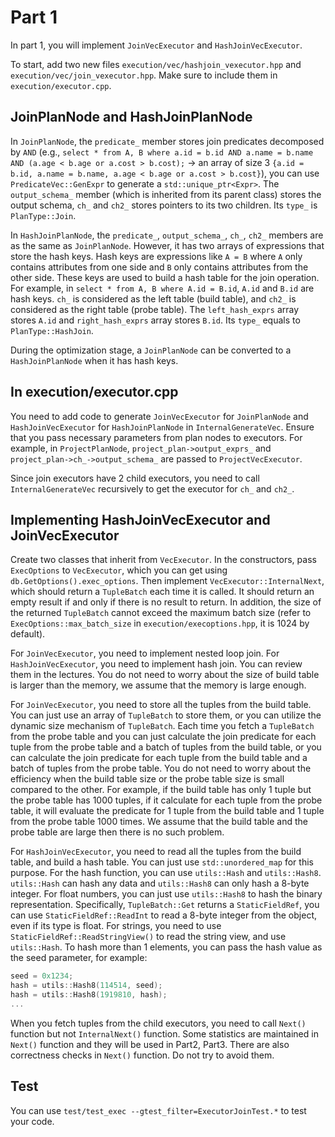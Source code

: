 # Part 1

In part 1, you will implement `JoinVecExecutor` and `HashJoinVecExecutor`. 

To start, add two new files `execution/vec/hashjoin_vexecutor.hpp` and `execution/vec/join_vexecutor.hpp`. Make sure to include them in `execution/executor.cpp`. 

## JoinPlanNode and HashJoinPlanNode

In `JoinPlanNode`, the `predicate_` member stores join predicates decomposed by `AND` (e.g., `select * from A, B where a.id = b.id AND a.name = b.name AND (a.age < b.age or a.cost > b.cost);` -> an array of size 3 `{a.id = b.id, a.name = b.name, a.age < b.age or a.cost > b.cost}`), you can use `PredicateVec::GenExpr` to generate a `std::unique_ptr<Expr>`. The `output_schema_` member (which is inherited from its parent class) stores the output schema, `ch_` and `ch2_` stores pointers to its two children. Its `type_` is `PlanType::Join`. 

In `HashJoinPlanNode`, the `predicate_`, `output_schema_`, `ch_`, `ch2_` members are as the same as `JoinPlanNode`. However, it has two arrays of expressions that store the hash keys. Hash keys are expressions like `A = B` where `A` only contains attributes from one side and `B` only contains attributes from the other side. These keys are used to build a hash table for the join operation. For example, in `select * from A, B where A.id = B.id`, `A.id` and `B.id` are hash keys. `ch_` is considered as the left table (build table), and `ch2_` is considered as the right table (probe table). The `left_hash_exprs` array stores `A.id` and `right_hash_exprs` array stores `B.id`. Its `type_` equals to `PlanType::HashJoin`. 

During the optimization stage, a `JoinPlanNode` can be converted to a `HashJoinPlanNode` when it has hash keys.

## In execution/executor.cpp

You need to add code to generate `JoinVecExecutor` for `JoinPlanNode` and `HashJoinVecExecutor` for `HashJoinPlanNode` in `InternalGenerateVec`. Ensure that you pass necessary parameters from plan nodes to executors. For example, in `ProjectPlanNode`, `project_plan->output_exprs_` and `project_plan->ch_->output_schema_` are passed to `ProjectVecExecutor`. 

Since join executors have 2 child executors, you need to call `InternalGenerateVec` recursively to get the executor for `ch_` and `ch2_`. 

## Implementing HashJoinVecExecutor and JoinVecExecutor

Create two classes that inherit from `VecExecutor`. In the constructors, pass `ExecOptions` to `VecExecutor`, which you can get using `db.GetOptions().exec_options`. Then implement `VecExecutor::InternalNext`, which should return a `TupleBatch` each time it is called. It should return an empty result if and only if there is no result to return. In addition, the size of the returned `TupleBatch` cannot exceed the maximum batch size (refer to `ExecOptions::max_batch_size` in `execution/execoptions.hpp`, it is 1024 by default). 

For `JoinVecExecutor`, you need to implement nested loop join. For `HashJoinVecExecutor`, you need to implement hash join. You can review them in the lectures. You do not need to worry about the size of build table is larger than the memory, we assume that the memory is large enough.

For `JoinVecExecutor`, you need to store all the tuples from the build table. You can just use an array of `TupleBatch` to store them, or you can utilize the dynamic size mechanism of `TupleBatch`. Each time you fetch a `TupleBatch` from the probe table and you can just calculate the join predicate for each tuple from the probe table and a batch of tuples from the build table, or you can calculate the join predicate for each tuple from the build table and a batch of tuples from the probe table. You do not need to worry about the efficiency when the build table size or the probe table size is small compared to the other. For example, if the build table has only 1 tuple but the probe table has 1000 tuples, if it calculate for each tuple from the probe table, it will evaluate the predicate for 1 tuple from the build table and 1 tuple from the probe table 1000 times. We assume that the build table and the probe table are large then there is no such problem.

For `HashJoinVecExecutor`, you need to read all the tuples from the build table, and build a hash table. You can just use `std::unordered_map` for this purpose. For the hash function, you can use `utils::Hash` and `utils::Hash8`. `utils::Hash` can hash any data and `utils::Hash8` can only hash a 8-byte integer. For float numbers, you can just use `utils::Hash8` to hash the binary representation. Specifically, `TupleBatch::Get` returns a `StaticFieldRef`, you can use `StaticFieldRef::ReadInt` to read a 8-byte integer from the object, even if its type is float. For strings, you need to use `StaticFieldRef::ReadStringView()` to read the string view, and use `utils::Hash`. To hash more than 1 elements, you can pass the hash value as the seed parameter, for example:

```c++
seed = 0x1234;
hash = utils::Hash8(114514, seed);
hash = utils::Hash8(1919810, hash);
...
```

When you fetch tuples from the child executors, you need to call `Next()` function but not `InternalNext()` function. Some statistics are maintained in `Next()` function and they will be used in Part2, Part3. There are also correctness checks in `Next()` function. Do not try to avoid them.

## Test

You can use `test/test_exec --gtest_filter=ExecutorJoinTest.*` to test your code.
